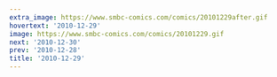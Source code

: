```yaml
---
extra_image: https://www.smbc-comics.com/comics/20101229after.gif
hovertext: '2010-12-29'
image: https://www.smbc-comics.com/comics/20101229.gif
next: '2010-12-30'
prev: '2010-12-28'
title: '2010-12-29'
---
```

